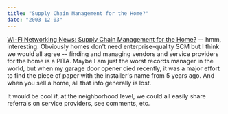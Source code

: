 ```yaml
---
title: "Supply Chain Management for the Home?"
date: "2003-12-03"
---
```


[Wi-Fi Networking News: Supply Chain Management for the Home?](http://wifinetnews.com/archives/002619.html "Wi-Fi Networking News: Supply Chain Management for the Home?") -- hmm, interesting. Obviously homes don't need enterprise-quality SCM but I think we would all agree -- finding and managing vendors and service providers for the home is a PITA. Maybe I am just the worst records manager in the world, but when my garage door opener died recently, it was a major effort to find the piece of paper with the installer's name from 5 years ago. And when you sell a home, all that info generally is lost.  
  
It would be cool if, at the neighborhood level, we could all easily share referrals on service providers, see comments, etc.
